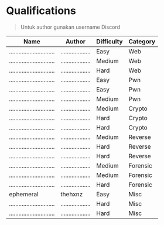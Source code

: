 # Qualifications

> Untuk author gunakan username Discord

| Name                          | Author              | Difficulty | Category |
| ----------------------------- | ------------------- | ---------- | -------- |
| ............................. | ................... | Easy       | Web      |
| ............................. | ................... | Medium     | Web      |
| ............................. | ................... | Hard       | Web      |
| ............................. | ................... | Easy       | Pwn      |
| ............................. | ................... | Easy       | Pwn      |
| ............................. | ................... | Medium     | Pwn      |
| ............................. | ................... | Medium     | Crypto   |
| ............................. | ................... | Hard       | Crypto   |
| ............................. | ................... | Hard       | Crypto   |
| ............................. | ................... | Medium     | Reverse  |
| ............................. | ................... | Hard       | Reverse  |
| ............................. | ................... | Hard       | Reverse  |
| ............................. | ................... | Medium     | Forensic |
| ............................. | ................... | Medium     | Forensic |
| ............................. | ................... | Hard       | Forensic |
| ephemeral                     | thehxnz             | Easy       | Misc     |
| ............................. | ................... | Hard       | Misc     |
| ............................. | ................... | Hard       | Misc     |
